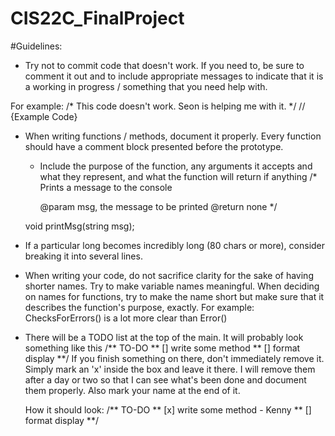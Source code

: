 # CIS22C_FinalProject

#Guidelines:

- Try not to commit code that doesn't work. If you need to, be sure to comment it out and to include appropriate messages to indicate that it is a working in progress / something that you need help with.

For example:
  /*
    This code doesn't work. Seon is helping me with it.
  */
  // {Example Code}

- When writing functions / methods, document it properly. Every function should have a comment block presented before the prototype.
  - Include the purpose of the function, any arguments it accepts and what they represent, and what the function will return if anything
  /*
    Prints a message to the console
  
    @param msg, the message to be printed
    @return none
  */
  
  void printMsg(string msg);

- If a particular long becomes incredibly long (80 chars or more), consider breaking it into several lines.
- When writing your code, do not sacrifice clarity for the sake of having shorter names. Try to make variable names meaningful.
  When deciding on names for functions, try to make the name short but make sure that it describes the function's purpose, exactly.
  For example:
    ChecksForErrors() is a lot more clear than Error()
- There will be a TODO list at the top of the main.
  It will probably look something like this
  /** TO-DO
  **  [] write some method
  **  [] format display
  **/
  If you finish something on there, don't immediately remove it. Simply mark an 'x' inside the box and leave it there. I will remove them after a day or two so that I can see what's been done and document them properly. Also mark your name at the end of it.

  How it should look:
  /** TO-DO
  **  [x] write some method - Kenny
  **  [] format display
  **/
